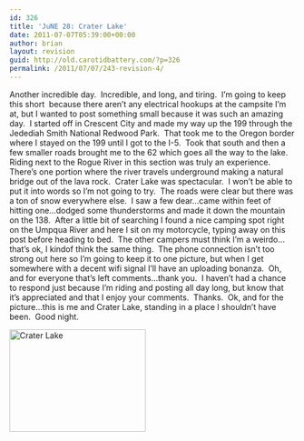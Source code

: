 ```yaml
---
id: 326
title: 'JuNE 28: Crater Lake'
date: 2011-07-07T05:39:00+00:00
author: brian
layout: revision
guid: http://old.carotidbattery.com/?p=326
permalink: /2011/07/07/243-revision-4/
---
```

> 

Another incredible day.&#160; Incredible, and long, and tiring.&#160; I&#8217;m going to keep this short&#160; because there aren&#8217;t any electrical hookups at the campsite I&#8217;m at, but I wanted to post something small because it was such an amazing day.&#160; I started off in Crescent City and made my way up the 199 through the Jedediah Smith National Redwood Park.&#160; That took me to the Oregon border where I stayed on the 199 until I got to the I-5.&#160; Took that south and then a few smaller roads brought me to the 62 which goes all the way to the lake.&#160; Riding next to the Rogue River in this section was truly an experience.&#160; There&#8217;s one portion where the river travels underground making a natural bridge out of the lava rock.&#160; Crater Lake was spectacular.&#160; I won&#8217;t be able to put it into words so I&#8217;m not going to try.&#160; The roads were clear but there was a ton of snow everywhere else.&#160; I saw a few dear&#8230;came within feet of hitting one&#8230;dodged some thunderstorms and made it down the mountain on the 138.&#160; After a little bit of searching I found a nice camping spot right on the Umpqua River and here I sit on my motorcycle, typing away on this post before heading to bed.&#160; The other campers must think I&#8217;m a weirdo&#8230;that&#8217;s ok, I kindof think the same thing.&#160; The phone connection isn&#8217;t too strong out here so I&#8217;m going to keep it to one picture, but when I get somewhere with a decent wifi signal I&#8217;ll have an uploading bonanza.&#160; Oh, and for everyone that&#8217;s left comments&#8230;thank you.&#160; I haven&#8217;t had a chance to respond just because I&#8217;m riding and posting all day long, but know that it&#8217;s appreciated and that I enjoy your comments.&#160; Thanks.&#160; Ok, and for the picture&#8230;this is me and Crater Lake, standing in a place I shouldn&#8217;t have been.&#160; Good night.

[<img alt="Crater Lake" src="http://static.flickr.com/48/177494392_9093540102.jpg" width="240" height="180" />](http://www.flickr.com/photos/64293054@N00/177494392/ "Photo Sharing")</p>